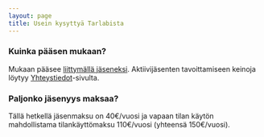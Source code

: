 ```yaml
---
layout: page
title: Usein kysyttyä Tarlabista
---
```

### Kuinka pääsen mukaan?
Mukaan pääsee [liittymällä jäseneksi](https://tarlab.fi/join). Aktiivijäsenten tavoittamiseen keinoja löytyy [Yhteystiedot](/yhteystiedot)-sivulta.

### Paljonko jäsenyys maksaa?
Tällä hetkellä jäsenmaksu on 40€/vuosi ja vapaan tilan käytön mahdollistama tilankäyttömaksu 110€/vuosi (yhteensä 150€/vuosi).
